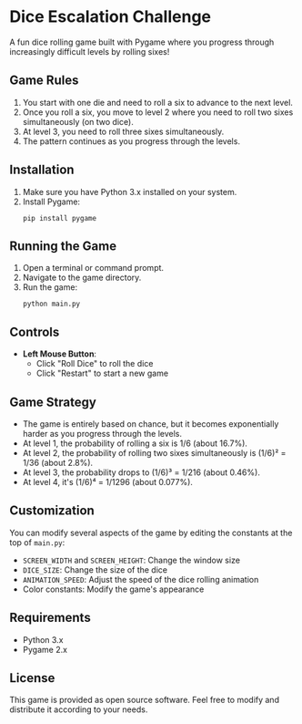 # Dice Escalation Challenge

A fun dice rolling game built with Pygame where you progress through increasingly difficult levels by rolling sixes!

## Game Rules

1. You start with one die and need to roll a six to advance to the next level.
2. Once you roll a six, you move to level 2 where you need to roll two sixes simultaneously (on two dice).
3. At level 3, you need to roll three sixes simultaneously.
4. The pattern continues as you progress through the levels.

## Installation

1. Make sure you have Python 3.x installed on your system.
2. Install Pygame:
   ```
   pip install pygame
   ```

## Running the Game

1. Open a terminal or command prompt.
2. Navigate to the game directory.
3. Run the game:
   ```
   python main.py
   ```

## Controls

- **Left Mouse Button**: 
  - Click "Roll Dice" to roll the dice
  - Click "Restart" to start a new game

## Game Strategy

- The game is entirely based on chance, but it becomes exponentially harder as you progress through the levels.
- At level 1, the probability of rolling a six is 1/6 (about 16.7%).
- At level 2, the probability of rolling two sixes simultaneously is (1/6)² = 1/36 (about 2.8%).
- At level 3, the probability drops to (1/6)³ = 1/216 (about 0.46%).
- At level 4, it's (1/6)⁴ = 1/1296 (about 0.077%).

## Customization

You can modify several aspects of the game by editing the constants at the top of `main.py`:
- `SCREEN_WIDTH` and `SCREEN_HEIGHT`: Change the window size
- `DICE_SIZE`: Change the size of the dice
- `ANIMATION_SPEED`: Adjust the speed of the dice rolling animation
- Color constants: Modify the game's appearance

## Requirements

- Python 3.x
- Pygame 2.x

## License

This game is provided as open source software. Feel free to modify and distribute it according to your needs.
